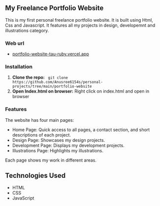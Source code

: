 
## My Freelance Portfolio Website
This is my first personal freelance portfolio website. It is built using Html, Css and Javascript. It features all my projects in design, developemnt and illustrations category.

### Web url
- [portfolio-website-tau-ruby.vercel.app](https://portfolio-website-tau-ruby.vercel.app/)
### Installation
1. **Clone the repo:** ` git clone https://github.com/Anusree6154s/personal-projects/tree/main/portfolio-website`
2. **Open Index.html on browser:** Right click on index.html and open in browser

### Features
 The website has four main pages:
- Home Page: Quick access to all pages, a contact section, and short descriptions of each project.
- Design Page: Showcases my design projects.
- Development Page: Displays my development projects.
- Illustrations Page: Highlights my illustrations.
  
Each page shows my work in different areas.

## Technologies Used
   - HTML
   - CSS
   - JavaScript

